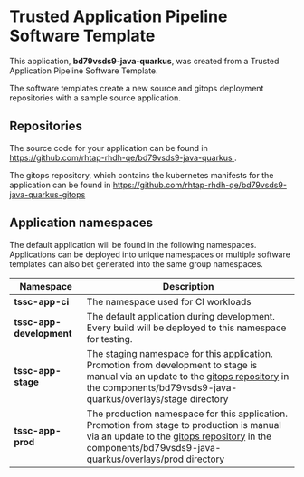 # Trusted Application Pipeline Software Template

This application, **bd79vsds9-java-quarkus**, was created from a Trusted Application Pipeline Software Template.

The software templates create a new source and gitops deployment repositories with a sample source application. 

## Repositories

The source code for your application can be found in [https://github.com/rhtap-rhdh-qe/bd79vsds9-java-quarkus ](https://github.com/rhtap-rhdh-qe/bd79vsds9-java-quarkus ).
 
The gitops repository, which contains the kubernetes manifests for the application can be found in 
[https://github.com/rhtap-rhdh-qe/bd79vsds9-java-quarkus-gitops ](https://github.com/rhtap-rhdh-qe/bd79vsds9-java-quarkus-gitops ) 

## Application namespaces 

The default application will be found in the following namespaces. Applications can be deployed into unique namespaces or multiple software templates can also bet generated into the same group namespaces.  

|  Namespace   |  Description   |  
| -------- | -------- |
| **tssc-app-ci** | The namespace used for CI workloads |
| **tssc-app-development** | The default application during development. Every build will be deployed to this namespace for testing. |
| **tssc-app-stage** | The staging namespace for this application. Promotion from development to stage is manual via an update to the [gitops repository](https://github.com/rhtap-rhdh-qe/bd79vsds9-java-quarkus-gitops ) in the components/bd79vsds9-java-quarkus/overlays/stage directory |
| **tssc-app-prod** | The production namespace for this application. Promotion from stage to production is manual via an update to the [gitops repository](https://github.com/rhtap-rhdh-qe/bd79vsds9-java-quarkus-gitops ) in the components/bd79vsds9-java-quarkus/overlays/prod directory |